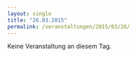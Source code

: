 ```yaml
---
layout: single
title: "26.03.2015"
permalink: /veranstaltungen/2015/03/26/
---
```


Keine Veranstaltung an diesem Tag.
